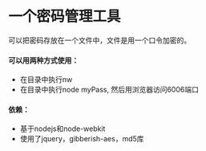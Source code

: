 一个密码管理工具
=================================
可以把密码存放在一个文件中，文件是用一个口令加密的。

#### 可以用两种方式使用：
- 在目录中执行nw
- 在目录中执行node myPass, 然后用浏览器访问6006端口

#### 依赖：
- 基于nodejs和node-webkit
- 使用了jquery，gibberish-aes，md5库
